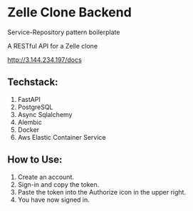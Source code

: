 # Zelle Clone Backend

Service-Repository pattern boilerplate

A RESTful API for a Zelle clone

<http://3.144.234.197/docs>

## Techstack:

1. FastAPI
3. PostgreSQL
4. Async Sqlalchemy
5. Alembic
6. Docker
7. Aws Elastic Container Service

## How to Use:

1. Create an account.
2. Sign-in and copy the token.
3. Paste the token into the Authorize icon in the upper right.
4. You have now signed in.
